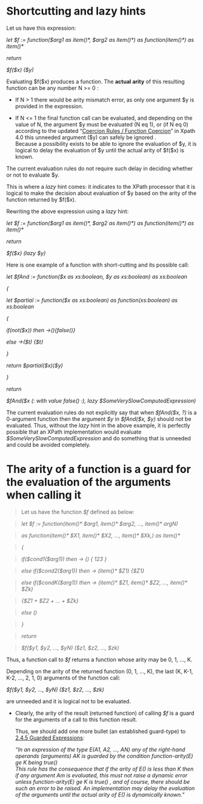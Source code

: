 **Shortcutting and lazy hints**
===============================

Let us have this expression:

*let \$f := function(\$arg1 as item()\*, \$arg2 as item()\*) as
function(item()\*) as item()\**

*return*

*\$f(\$x) (\$y)*

Evaluating \$f(\$x) produces a function. The **actual arity** of this resulting
function can be any number N \>= 0 :

-   If N \> 1 there would be arity mismatch error, as only one argument \$y is
    provided in the expression.

-   If N \<= 1 the final function call can be evaluated, and depending on the
    value of N, the argument \$y must be evaluated (N eq 1), or (if N eq 0)
    according to the updated “[Coercion Rules / Function
    Coercion](https://qt4cg.org/pr/279/xquery-40/xpath-40.html#id-coercion-rules)”
    in Xpath 4.0 this unneeded argument (\$y) can safely be ignored .  
    Because a possibility exists to be able to ignore the evaluation of \$y, it
    is logical to delay the evaluation of \$y until the actual arity
    of \$f(\$x) is known.

The current evaluation rules do not require such delay in deciding whether or
not to evaluate \$y.

This is where a *lazy* hint comes: it indicates to the XPath processor that it
is logical to make the decision about evaluation of \$y based on the arity of
the function returned by \$f(\$x).

Rewriting the above expression using a *lazy* hint:  
  
*let \$f := function(\$arg1 as item()\*, \$arg2 as item()\*) as
function(item()\*) as item()\**

*return*

*\$f(\$x) (lazy* *\$y)*

Here is one example of a function with short-cutting and its possible call:  
  
*let \$fAnd := function(\$x as xs:boolean, \$y as xs:boolean) as xs:boolean*

*{*

*let \$partial := function(\$x as xs:boolean) as function(xs:boolean) as
xs:boolean*

*{*

*if(not(\$x)) then -\>(){false()}*

*else -\>(\$t) {\$t}*

*}*

*return \$partial(\$x)(\$y)*

*}*

*return*

*\$fAnd(\$x (: with value false() :), lazy* *\$SomeVerySlowComputedExpression)*

The current evaluation rules do not explicitly say that when *\$fAnd(\$x, ?)* is
a 0-argument function then the argument *\$y* in *\$fAnd(\$x, \$y)* should not
be evaluated. Thus, without the *lazy* hint in the above example, it is
perfectly possible that an XPath implementation would evaluate
*\$SomeVerySlowComputedExpression* and do something that is unneeded and could
be avoided completely.

**The arity of a function is a guard for the evaluation of the arguments when calling it**
==========================================================================================

>   Let us have the function *\$f* defined as below:

>   *let \$f := function(item()\* \$arg1, item()\* \$arg2, …, item()\* argN)*

>   *as function(item()\* \$X1, item()\* \$X2, …, item()\* \$Xk,) as item()\**

>   *{*

>   *if(\$cond1(\$arg1)) then -\> () { 123 }*

>   *else if(\$cond2(\$arg1)) then -\> (item()\* \$Z1) {\$Z1}*

>   *else if(\$condK(\$arg1)) then -\> (item()\* \$Z1, item()\* \$Z2, …,
>   item()\* \$Zk)*

>   *{\$Z1 + \$Z2 + … + \$Zk}*

>   *else ()*

>   *}*

>   *return*

>   *\$f(\$y1, \$y2, …, \$yN) (\$z1, \$z2, …, \$zk)*

Thus, a function call to *\$f* returns a function whose arity may be 0, 1, …, K.  
  
Depending on the arity of the returned function (0, 1, …, K), the last (K, K-1,
K-2, …, 2, 1, 0) arguments of the function call:  
  
*\$f(\$y1, \$y2, …, \$yN) (\$z1, \$z2, …, \$zk)*

are unneeded and it is logical not to be evaluated.

-   Clearly, the arity of the result (returned function) of calling *\$f* is a
    guard for the arguments of a call to this function result.  
      
    Thus, we should add one more bullet (an established guard-type) to [2.4.5
    Guarded
    Expressions](https://qt4cg.org/specifications/xquery-40/xpath-40.html#id-guarded-expressions)*:*  
      
    *“*In an expression of the type *E(A1, A2, ..., AN)* any of the right-hand
    operands (arguments) AK is guarded by the condition *function-arity(E) ge
    K* being *true()*  
    This rule has the consequence that if the arity of *E()* is less
    than *K* then if any argument *Am* is evaluated, this must not raise a
    dynamic error unless *function-arity(E) ge K* is *true()* , and of course,
    there should be such an error to be raised. An implementation may delay the
    evaluation of the arguments until the actual arity of *E()* is dynamically
    known.*”*
